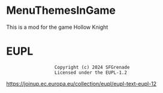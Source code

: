 # MenuThemesInGame

This is a mod for the game Hollow Knight

# EUPL
                      Copyright (c) 2024 SFGrenade
                      Licensed under the EUPL-1.2
https://joinup.ec.europa.eu/collection/eupl/eupl-text-eupl-12

